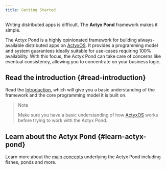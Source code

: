 ```yaml
---
title: Getting Started
---
```


Writing distributed apps is difficult. The **Actyx Pond** framework makes it simple.

The Actyx Pond is a highly opinionated framework for building always-available distributed apps on [ActyxOS](/os).
It provides a programming model and system guarantees ideally suitable for use-cases requiring 100% availability.
With this focus, the Actyx Pond can take care of concerns like eventual consistency, allowing you to concentrate on your business logic.

## Read the introduction {#read-introduction}

Read the [Introduction](introduction), which will give you a basic understanding of the framework and the core programming model it is built on.

> Note
>
> Make sure you have a basic understanding of how [ActyxOS](/os) works before trying to work with the Actyx Pond.

## Learn about the Actyx Pond {#learn-actyx-pond}

Learn more about the [main concepts](hello-world) underlying the Actyx Pond including fishes, ponds and more.
